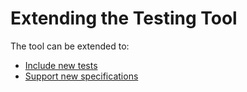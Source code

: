 # Extending the Testing Tool

The tool can be extended to:

- [Include new tests](4.1.%20Extension%20-%20Adding%20New%20Tests.md)
- [Support new specifications](4.2.%20Extension%20-%20Testing%20A%20New%20Specification.md)
